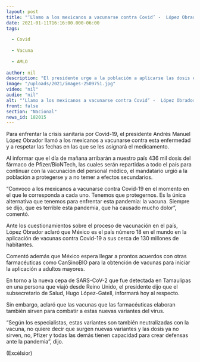 ```yaml
---
layout: post
title: "‘Llamo a los mexicanos a vacunarse contra Covid’ -  López Obrador"
date: 2021-01-11T16:16:00.000-06:00
tags:
  
  - Covid
  
  - Vacuna
  
  - AMLO
  
author: nil
description: "El presidente urge a la población a aplicarse las dosis en el momento en el que le corresponda a cada uno; afirma que dosis crean defensas ante nuevas cepas de SARS-CoV-2, indica"
image: "/uploads/2021/images-2509751.jpg"
video: "nil"
audio: "nil"
alt: "‘Llamo a los mexicanos a vacunarse contra Covid’ -  López Obrador"
front: false
section: "Nacional"
news_id: 182015
---
```


Para enfrentar la crisis sanitaria por Covid-19, el presidente Andrés Manuel López Obrador llamó a los mexicanos a vacunarse contra esta enfermedad y a respetar las fechas en las que se les asignará el medicamento.

Al informar que el día de mañana arribarán a nuestro país 436 mil dosis del fármaco de Pfizer/BioNTech, las cuales serán repartidas a todo el país para continuar con la vacunación del personal médico, el mandatario urgió a la población a protegerse y a no temer a efectos secundarios.

“Convoco a los mexicanos a vacunarse contra Covid-19 en el momento en el que le corresponda a cada uno. Tenemos que protegernos. Es la única alternativa que tenemos para enfrentar esta pandemia: la vacuna. Siempre se dijo, que es terrible esta pandemia, que ha causado mucho dolor”, comentó.

Ante los cuestionamientos sobre el proceso de vacunación en el país, López Obrador aclaró que México es el país número 18 en el mundo en la aplicación de vacunas contra Covid-19 a sus cerca de 130 millones de habitantes.

Comentó además que México espera llegar a prontos acuerdos con otras farmacéuticas como CanSinoBIO para la obtención de vacunas para iniciar la aplicación a adultos mayores.

En torno a la nueva cepa de SARS-CoV-2 que fue detectada en Tamaulipas en una persona que viajó desde Reino Unido, el presidente dijo que el subsecretario de Salud, Hugo López-Gatell, informará hoy al respecto.

Sin embargo, aclaró que las vacunas que las farmacéuticas elaboran también sirven para combatir a estas nuevas variantes del virus.

“Según los especialistas, estas variantes son también neutralizadas con la vacuna, no quiere decir que surgen nuevas variantes y las dosis ya no sirven, no, Pfizer y todas las demás tienen capacidad para crear defensas ante la pandemia”, dijo.

(Excélsior)